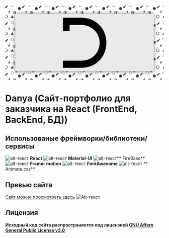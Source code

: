 ![Alt-текст](https://github.com/fryvoker/siteDesing/blob/gh-pages/card.png?raw=true "Danya")

# Danya (**Сайт-портфолио для заказчика на React (FrontEnd, BackEnd, БД)**)


## Использованые фреймворки/библиотеки/сервисы

![alt-текст](https://cdn4.iconfinder.com/data/icons/logos-brands-5/24/react-48.png "React") **React**
![alt-текст](https://www.veryicon.com/download/png/object/material_design_icons/material-ui-1?s=48 "Material-UI") **Material-UI**
![alt-текст](https://cdn4.iconfinder.com/data/icons/logos-brands-5/24/firebase-48.png "FireBase")** FireBase**
![alt-текст](https://i.piccy.info/i9/7fc46e30907d30a2fd7a6a96feeec5ba/1631205932/937/1441344/framer.png "ТFramer motion") **Framer motion**
![alt-текст](https://cdn2.iconfinder.com/data/icons/miscellaneous-14-line/128/fontawesome_flag_banner_Ensign-48.png "FontAwesome") **FontAwesome**
![alt-текст](https://cdn-icons-png.flaticon.com/32/2991/2991145.png "Animate.css") ** Animate.css**

## Превью сайта
[Сайт можно просмотреть здесь](https://fryvoker.github.io/siteDesing/#/home)
![Alt-текст](https://tflashgamer.github.io/src/work4.png "Danya")

## Лицензия
**Исходный код сайта распространяется под лицензией [GNU Affero General Public License v3.0](https://choosealicense.com/licenses/gpl-3.0/)**
